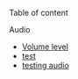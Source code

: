 Table of content

Audio

* [Volume level](pages/audio/audio_volume.md)
* [test](test.md)
* [testing audio](pages/audio/testing.md)
